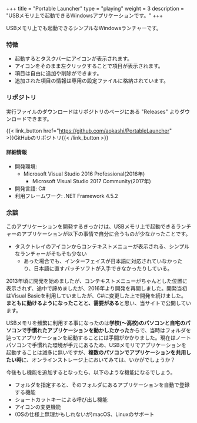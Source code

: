 +++
title = "Portable Launcher"
type = "playing"
weight = 3
description = "USBメモリ上で起動できるWindowsアプリケーションです。"
+++

USBメモリ上でも起動できるシンプルなWindowsランチャーです。

### 特徴
- 起動するとタスクバーにアイコンが表示されます。
- アイコンをそのまま左クリックすることで項目が表示されます。
- 項目は自由に追加や削除ができます。
- 追加された項目の情報は専用の設定ファイルに格納されています。

### リポジトリ
実行ファイルのダウンロードはリポジトリのページにある "Releases" よりダウンロードできます。

{{< link_button href="https://github.com/aokashi/PortableLauncher" >}}GitHubのリポジトリ{{< /link_button >}}

#### 詳細情報
- 開発環境:
  - Microsoft Visual Studio 2016 Professional(2016年)
	- Microsoft Visual Studio 2017 Community(2017年)
- 開発言語: C#
- 利用フレームワーク: .NET Framework 4.5.2

### 余談
このアプリケーションを開発するきっかけは、USBメモリ上で起動できるランチャーのアプリケーションが以下の事情で自分に合うものが少なかったことです。

- タスクトレイのアイコンからコンテキストメニューが表示される、シンプルなランチャーがそもそも少ない
  - あった場合でも、インターフェイスが日本語に対応されていなかったり、日本語に直すパッチソフトが入手できなかったりしている。

2013年頃に開発を始めましたが、コンテキストメニューがちゃんとした位置に表示されず、途中で諦めましたが、2016年より開発を再開しました。開発当初はVisual Basicを利用していましたが、C#に変更した上で開発を続けました。**まともに動けるようになったことと、需要がある**と思い、当サイトで公開しています。

USBメモリを頻繁に利用する事になったのは**学校(～高校)のパソコンと自宅のパソコンで手慣れたアプリケーションを動かしたかった**からで、当時はフォルダを辿ってアプリケーションを起動することには手間がかかりました。現在はノートパソコンで手慣れた環境が手元にあるため、USBメモリでアプリケーションを起動することは滅多に無いですが、**複数のパソコンでアプリケーションを共用したい時**に、オンラインストレージ上においてみては、いかがでしょうか？

今後もし機能を追加するとなったら、以下のような機能になるでしょう。

- フォルダを指定すると、そのフォルダにあるアプリケーションを自動で登録する機能
- ショートカットキーによる呼び出し機能
- アイコンの変更機能
- (OSの仕様上無理かもしれないが)macOS、Linuxのサポート